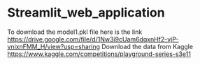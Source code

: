 # Streamlit_web_application
To download the model1.pkl file here is the link https://drive.google.com/file/d/1Nw3i9cUam6dqxnHf2-vjP-vnixnFMM_H/view?usp=sharing
Download the data from Kaggle https://www.kaggle.com/competitions/playground-series-s3e11
